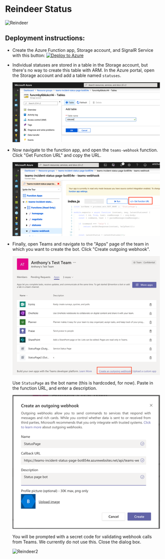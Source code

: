# Reindeer Status

![Reindeer](https://jhandcdn.blob.core.windows.net/blob/reindeer.gif)

## Deployment instructions:

- Create the Azure Function app, Storage account, and SignalR Service with this button: [![Deploy to Azure](https://azuredeploy.net/deploybutton.svg)](https://azuredeploy.net/)

- Individual statuses are stored in a table in the Storage account, but there's no way to create this table with ARM. In the Azure portal, open the Storage account and add a table named `statuses`.

    ![Create table](create-table.png)

- Now navigate to the function app, and open the `teams-webhook` function. Click "Get Function URL" and copy the URL.

    ![Get Function URL](get-func-url.png)

- Finally, open Teams and navigate to the "Apps" page of the team in which you want to create the bot. Click "Create outgoing webhook".

    ![Create outgoing webhook](create-webhook.png)

    Use `StatusPage` as the bot name (this is hardcoded, for now). Paste in the function URL, and enter a description.

    ![Webhook details](webhook-info.png)

    You will be prompted with a secret code for validating webhook calls from Teams. We currently do not use this. Close the dialog box.

    ![Reindeer2](https://jhandcdn.blob.core.windows.net/blob/reindeer2.gif)
